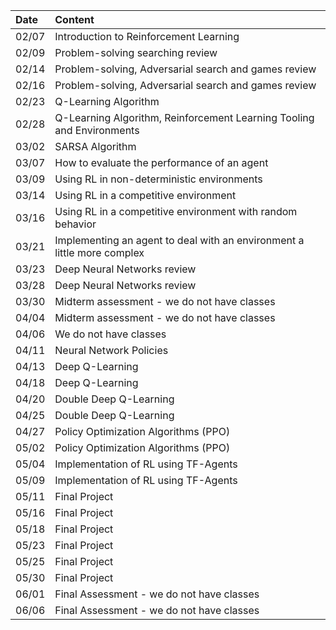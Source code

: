 | Date   | Content                                                                 |
|:-------|:------------------------------------------------------------------------|
| 02/07  | Introduction to Reinforcement Learning                                  |
| 02/09  | Problem-solving searching review                                        |
| 02/14  | Problem-solving, Adversarial search and games review                    |
| 02/16  | Problem-solving, Adversarial search and games review                    |
| 02/23  | Q-Learning Algorithm                                                    |
| 02/28  | Q-Learning Algorithm, Reinforcement Learning Tooling and Environments   |
| 03/02  | SARSA Algorithm                                                         |
| 03/07  | How to evaluate the performance of an agent                             |
| 03/09  | Using RL in non-deterministic environments                              |
| 03/14  | Using RL in a competitive environment                                   |
| 03/16  | Using RL in a competitive environment with random behavior              |
| 03/21  | Implementing an agent to deal with an environment a little more complex |
| 03/23  | Deep Neural Networks review                                             |
| 03/28  | Deep Neural Networks review                                             |
| 03/30  | Midterm assessment - we do not have classes                             |
| 04/04  | Midterm assessment - we do not have classes                             |
| 04/06  | We do not have classes                                                  |
| 04/11  | Neural Network Policies                                                 |
| 04/13  | Deep Q-Learning                                                         |
| 04/18  | Deep Q-Learning                                                         |
| 04/20  | Double Deep Q-Learning                                                  |
| 04/25  | Double Deep Q-Learning                                                  |
| 04/27  | Policy Optimization Algorithms (PPO)                                    |
| 05/02  | Policy Optimization Algorithms (PPO)                                    |
| 05/04  | Implementation of RL using TF-Agents                                    |
| 05/09  | Implementation of RL using TF-Agents                                    |
| 05/11  | Final Project                                                           |
| 05/16  | Final Project                                                           |
| 05/18  | Final Project                                                           |
| 05/23  | Final Project                                                           |
| 05/25  | Final Project                                                           |
| 05/30  | Final Project                                                           |
| 06/01  | Final Assessment - we do not have classes                               |
| 06/06  | Final Assessment - we do not have classes                               |